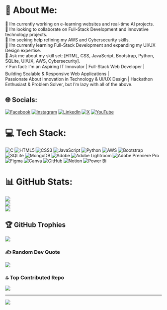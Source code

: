 # 💫 About Me:
🔭 I’m currently working on e-learning websites and real-time AI projects.<br>👯 I’m looking to collaborate on Full-Stack Development and innovative technology projects.<br>🤝 I’m seeking help refining my AWS and Cybersecurity skills.<br>🌱 I’m currently learning Full-Stack Development and expanding my UI/UX Design expertise.<br>💬 Ask me about my skill set: [HTML, CSS, JavaScript, Bootstrap, Python, SQLite, UI/UX, AWS, Cybersecurity].<br>⚡ Fun fact: I’m an Aspiring IT Innovator | Full-Stack Web Developer | Building Scalable & Responsive Web Applications | <br>      Passionate About Innovation in Technology & UI/UX Design | Hackathon Enthusiast & Problem Solver, but I’m lazy with all of the above.


## 🌐 Socials:
[![Facebook](https://img.shields.io/badge/Facebook-%231877F2.svg?logo=Facebook&logoColor=white)](https://facebook.com/pavan.lingam.33) [![Instagram](https://img.shields.io/badge/Instagram-%23E4405F.svg?logo=Instagram&logoColor=white)](https://instagram.com/pavanreddylingam) [![LinkedIn](https://img.shields.io/badge/LinkedIn-%230077B5.svg?logo=linkedin&logoColor=white)](https://linkedin.com/in/www.linkedin.com/in/pavan-kumar-reddy-lingam) [![X](https://img.shields.io/badge/X-black.svg?logo=X&logoColor=white)](https://x.com/https://x.com/PavanLingam12) [![YouTube](https://img.shields.io/badge/YouTube-%23FF0000.svg?logo=YouTube&logoColor=white)](https://youtube.com/@www.youtube.com/@JourneyFrames0.1) 

# 💻 Tech Stack:
![C](https://img.shields.io/badge/c-%2300599C.svg?style=plastic&logo=c&logoColor=white) ![HTML5](https://img.shields.io/badge/html5-%23E34F26.svg?style=plastic&logo=html5&logoColor=white) ![CSS3](https://img.shields.io/badge/css3-%231572B6.svg?style=plastic&logo=css3&logoColor=white) ![JavaScript](https://img.shields.io/badge/javascript-%23323330.svg?style=plastic&logo=javascript&logoColor=%23F7DF1E) ![Python](https://img.shields.io/badge/python-3670A0?style=plastic&logo=python&logoColor=ffdd54) ![AWS](https://img.shields.io/badge/AWS-%23FF9900.svg?style=plastic&logo=amazon-aws&logoColor=white) ![Bootstrap](https://img.shields.io/badge/bootstrap-%238511FA.svg?style=plastic&logo=bootstrap&logoColor=white) ![SQLite](https://img.shields.io/badge/sqlite-%2307405e.svg?style=plastic&logo=sqlite&logoColor=white) ![MongoDB](https://img.shields.io/badge/MongoDB-%234ea94b.svg?style=plastic&logo=mongodb&logoColor=white) ![Adobe](https://img.shields.io/badge/adobe-%23FF0000.svg?style=plastic&logo=adobe&logoColor=white) ![Adobe Lightroom](https://img.shields.io/badge/Adobe%20Lightroom-31A8FF.svg?style=plastic&logo=Adobe%20Lightroom&logoColor=white) ![Adobe Premiere Pro](https://img.shields.io/badge/Adobe%20Premiere%20Pro-9999FF.svg?style=plastic&logo=Adobe%20Premiere%20Pro&logoColor=white) ![Figma](https://img.shields.io/badge/figma-%23F24E1E.svg?style=plastic&logo=figma&logoColor=white) ![Canva](https://img.shields.io/badge/Canva-%2300C4CC.svg?style=plastic&logo=Canva&logoColor=white) ![GitHub](https://img.shields.io/badge/github-%23121011.svg?style=plastic&logo=github&logoColor=white) ![Notion](https://img.shields.io/badge/Notion-%23000000.svg?style=plastic&logo=notion&logoColor=white) ![Power Bi](https://img.shields.io/badge/power_bi-F2C811?style=plastic&logo=powerbi&logoColor=black)
# 📊 GitHub Stats:
![](https://github-readme-stats.vercel.app/api?username=lpkumarreddy&theme=synthwave&hide_border=false&include_all_commits=true&count_private=true)<br/>
![](https://github-readme-streak-stats.herokuapp.com/?user=lpkumarreddy&theme=synthwave&hide_border=false)<br/>
![](https://github-readme-stats.vercel.app/api/top-langs/?username=lpkumarreddy&theme=synthwave&hide_border=false&include_all_commits=true&count_private=true&layout=compact)

## 🏆 GitHub Trophies
![](https://github-profile-trophy.vercel.app/?username=lpkumarreddy&theme=radical&no-frame=true&no-bg=true&margin-w=4)

### ✍️ Random Dev Quote
![](https://quotes-github-readme.vercel.app/api?type=horizontal&theme=radical)

### 🔝 Top Contributed Repo
![](https://github-contributor-stats.vercel.app/api?username=lpkumarreddy&limit=5&theme=radical&combine_all_yearly_contributions=true)

---
[![](https://visitcount.itsvg.in/api?id=lpkumarreddy&icon=0&color=0)](https://visitcount.itsvg.in)

<!-- Proudly created with GPRM ( https://gprm.itsvg.in ) -->
